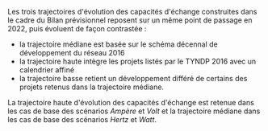Les trois trajectoires d'évolution des capacités d'échange construites dans le cadre du Bilan prévisionnel reposent sur un même point de passage en 2022, puis évoluent de façon contrastée : 

- la trajectoire médiane est basée sur le schéma décennal de développement du réseau 2016
- la trajectoire haute intègre les projets listés par le TYNDP 2016 avec un calendrier affiné
- la trajectoire basse retient un développement différé de certains des projets retenus dans la trajectoire médiane.


La trajectoire haute d'évolution des capacités d'échange est retenue dans les cas de base des scénarios *Ampère* et *Volt* et la trajectoire médiane dans les cas de base des scénarios *Hertz* et *Watt*.  
